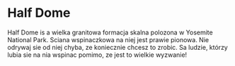 # Half Dome

Half Dome is a wielka granitowa formacja skalna polozona w Yosemite National
Park. Sciana wspinaczkowa na niej jest prawie pionowa. Nie odrywaj sie od niej
chyba, ze koniecznie chcesz to zrobic. Sa ludzie, którzy lubia sie na nia
wspinac pomimo, ze jest to wielkie wyzwanie!

